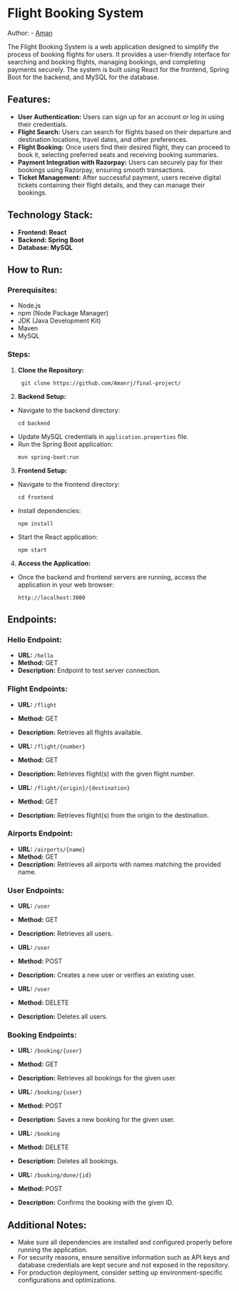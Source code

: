 # Flight Booking System

Author: - [Aman](https://github.com/Amanrj)

The Flight Booking System is a web application designed to simplify the process of booking flights for users. It provides a user-friendly interface for searching and booking flights, managing bookings, and completing payments securely. The system is built using React for the frontend, Spring Boot for the backend, and MySQL for the database.

## Features:

- **User Authentication:** Users can sign up for an account or log in using their credentials.
- **Flight Search:** Users can search for flights based on their departure and destination locations, travel dates, and other preferences.
- **Flight Booking:** Once users find their desired flight, they can proceed to book it, selecting preferred seats and receiving booking summaries.
- **Payment Integration with Razorpay:** Users can securely pay for their bookings using Razorpay, ensuring smooth transactions.
- **Ticket Management:** After successful payment, users receive digital tickets containing their flight details, and they can manage their bookings.

## Technology Stack:

- **Frontend: React**
- **Backend: Spring Boot**
- **Database: MySQL**

## How to Run:

### Prerequisites:
- Node.js
- npm (Node Package Manager)
- JDK (Java Development Kit)
- Maven
- MySQL

### Steps:
1. **Clone the Repository:**

    ```
     git clone https://github.com/Amanrj/final-project/
    ```

2. **Backend Setup:**
- Navigate to the backend directory:
  ```
  cd backend
  ```
- Update MySQL credentials in `application.properties` file.
- Run the Spring Boot application:
  ```
  mvn spring-boot:run
  ```

3. **Frontend Setup:**
- Navigate to the frontend directory:
  ```
  cd frontend
  ```
- Install dependencies:
  ```
  npm install
  ```
- Start the React application:
  ```
  npm start
  ```

4. **Access the Application:**
- Once the backend and frontend servers are running, access the application in your web browser:
  ```
  http://localhost:3000
  ```

## Endpoints:

### Hello Endpoint:
- **URL:** `/hello`
- **Method:** GET
- **Description:** Endpoint to test server connection.

### Flight Endpoints:
- **URL:** `/flight`
- **Method:** GET
- **Description:** Retrieves all flights available.

- **URL:** `/flight/{number}`
- **Method:** GET
- **Description:** Retrieves flight(s) with the given flight number.

- **URL:** `/flight/{origin}/{destination}`
- **Method:** GET
- **Description:** Retrieves flight(s) from the origin to the destination.

### Airports Endpoint:
- **URL:** `/airports/{name}`
- **Method:** GET
- **Description:** Retrieves all airports with names matching the provided name.

### User Endpoints:
- **URL:** `/user`
- **Method:** GET
- **Description:** Retrieves all users.

- **URL:** `/user`
- **Method:** POST
- **Description:** Creates a new user or verifies an existing user.

- **URL:** `/user`
- **Method:** DELETE
- **Description:** Deletes all users.

### Booking Endpoints:
- **URL:** `/booking/{user}`
- **Method:** GET
- **Description:** Retrieves all bookings for the given user.

- **URL:** `/booking/{user}`
- **Method:** POST
- **Description:** Saves a new booking for the given user.

- **URL:** `/booking`
- **Method:** DELETE
- **Description:** Deletes all bookings.

- **URL:** `/booking/done/{id}`
- **Method:** POST
- **Description:** Confirms the booking with the given ID.
## Additional Notes:

- Make sure all dependencies are installed and configured properly before running the application.
- For security reasons, ensure sensitive information such as API keys and database credentials are kept secure and not exposed in the repository.
- For production deployment, consider setting up environment-specific configurations and optimizations.
